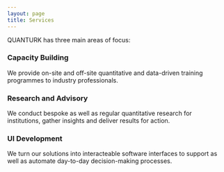 ```yaml
---
layout: page
title: Services 
---
```


QUANTURK has three main areas of focus:

### Capacity Building

We provide on-site and off-site quantitative and data-driven training programmes to industry professionals. 

### Research and Advisory

We conduct bespoke as well as regular quantitative research for institutions, gather insights and deliver results for action.

### UI Development

We turn our solutions into interacteable software interfaces to support as well as automate day-to-day decision-making processes. 



